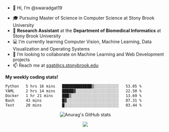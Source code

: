 - 👋 Hi, I’m @swaradgat19
<!-- - 👀 I’m interested in  -->
- 🎓 Pursuing Master of Science in Computer Science at Stony Brook University
- :microscope: **Research Assistant** at the **Department of Biomedical Informatics** at Stony Brook University 
- 💻 I’m currently learning Computer Vision, Machine Learning, Data Visualization and Operating Systems
- 💞️ I’m looking to collaborate on Machine Learning and Web Development projects 
- 📫 Reach me at sgat@cs.stonybrook.edu



<b>My weekly coding stats!</b>

<!--START_SECTION:waka-->

```txt
Python   5 hrs 16 mins   █████████████▒░░░░░░░░░░░   53.05 %
YAML     2 hrs 14 mins   █████▓░░░░░░░░░░░░░░░░░░░   22.50 %
Docker   1 hr 21 mins    ███▒░░░░░░░░░░░░░░░░░░░░░   13.69 %
Bash     43 mins         █▓░░░░░░░░░░░░░░░░░░░░░░░   07.31 %
Text     20 mins         █░░░░░░░░░░░░░░░░░░░░░░░░   03.44 %
```

<!--END_SECTION:waka-->


<p align="center">
  <img src="https://github-readme-stats.vercel.app/api?username=swaradgat19&show_icons=true&theme=radical" alt="Anurag's GitHub stats">
</p>

<p align="center">
<img align="center" src="https://github.com/mayankchaudhary26/Cool-Readme-ideas/raw/master/data/multi-screen.gif" style="max-width: 100%; display: inline-block;" data-target="animated-image.originalImage">
</p>
<!---
swaradgat19/swaradgat19 is a ✨ special ✨ repository because its `README.md` (this file) appears on your GitHub profile.
You can click the Preview link to take a look at your changes.
--->

